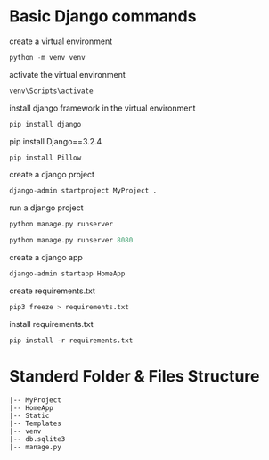 # Basic Django commands
create a virtual environment

```python
python -m venv venv
```
activate the virtual environment
```python
venv\Scripts\activate
```
install django framework in the virtual environment
```python
pip install django
```

pip install Django==3.2.4

```python
pip install Pillow
```
create a django project
```python
django-admin startproject MyProject .
```
run a django project
```python
python manage.py runserver
```
```python
python manage.py runserver 8080
```
create a django app
```python
django-admin startapp HomeApp
```

create requirements.txt
```python
pip3 freeze > requirements.txt
```

install requirements.txt
```python
pip install -r requirements.txt
```

# Standerd Folder & Files Structure
```shell
|-- MyProject
|-- HomeApp
|-- Static
|-- Templates
|-- venv
|-- db.sqlite3
|-- manage.py
```

